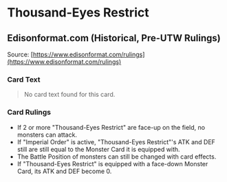 # Thousand-Eyes Restrict

## Edisonformat.com (Historical, Pre-UTW Rulings)

Source: [https://www.edisonformat.com/rulings](https://www.edisonformat.com/rulings)

### Card Text

> No card text found for this card.

### Card Rulings

*   If 2 or more "Thousand-Eyes Restrict" are face-up on the field, no monsters can attack.
*   If "Imperial Order" is active, "Thousand-Eyes Restrict"'s ATK and DEF still are still equal to the Monster Card it is equipped with.
*   The Battle Position of monsters can still be changed with card effects.
*   If "Thousand-Eyes Restrict" is equipped with a face-down Monster Card, its ATK and DEF become 0.
